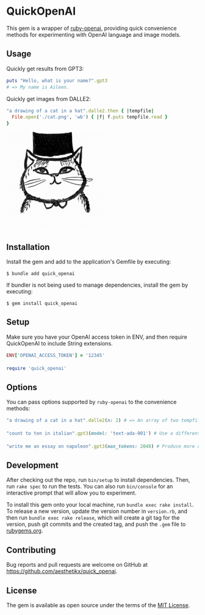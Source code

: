 # QuickOpenAI

This gem is a wrapper of [ruby-openai](https://github.com/alexrudall/ruby-openai), providing quick convenience methods for experimenting with OpenAI language and image models.

## Usage

Quickly get results from GPT3:

```ruby
puts "Hello, what is your name?".gpt3
# => My name is Aileen.
```

Quickly get images from DALLE2:

```ruby
"a drawing of a cat in a hat".dalle2.then { |tempfile|
  File.open('./cat.png', 'wb') { |f| f.puts tempfile.read }
}
```
<img src="https://raw.githubusercontent.com/Aesthetikx/quick_openai/master/.github/cat.png" height=256 width=256></img>

## Installation

Install the gem and add to the application's Gemfile by executing:

    $ bundle add quick_openai

If bundler is not being used to manage dependencies, install the gem by executing:

    $ gem install quick_openai

## Setup

Make sure you have your OpenAI access token in ENV, and then require QuickOpenAI to include String extensions.
```ruby
ENV['OPENAI_ACCESS_TOKEN'] = '12345'

require 'quick_openai'
```

## Options

You can pass options supported by `ruby-openai` to the convenience methods:

```ruby
"a drawing of a cat in a hat".dalle2(n: 2) # => An array of two tempfiles

"count to ten in italian".gpt3(model: 'text-ada-001') # Use a different model

"write me an essay on napoleon".gpt3(max_tokens: 2048) # Produce more or less output. The default is 2048.
```

## Development

After checking out the repo, run `bin/setup` to install dependencies. Then, run `rake spec` to run the tests. You can also run `bin/console` for an interactive prompt that will allow you to experiment.

To install this gem onto your local machine, run `bundle exec rake install`. To release a new version, update the version number in `version.rb`, and then run `bundle exec rake release`, which will create a git tag for the version, push git commits and the created tag, and push the `.gem` file to [rubygems.org](https://rubygems.org).

## Contributing

Bug reports and pull requests are welcome on GitHub at https://github.com/aesthetikx/quick_openai.

## License

The gem is available as open source under the terms of the [MIT License](https://opensource.org/licenses/MIT).
